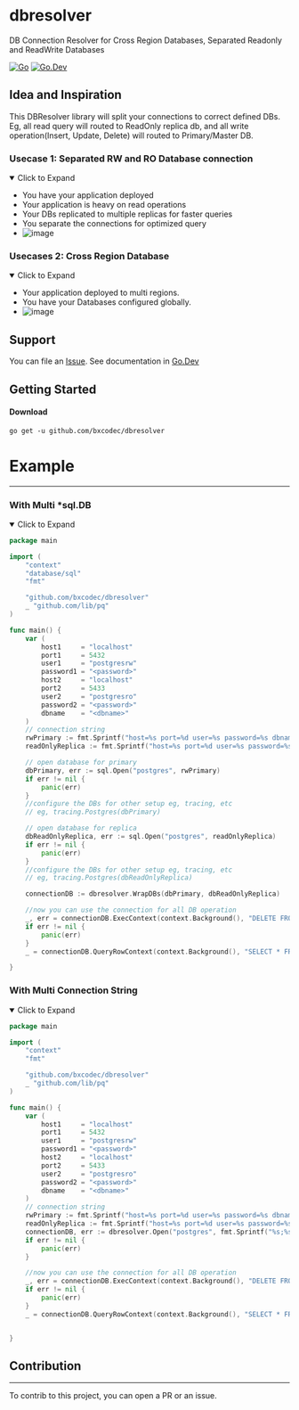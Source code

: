 # dbresolver
DB Connection Resolver for Cross Region Databases, Separated Readonly and ReadWrite Databases

[![Go](https://github.com/bxcodec/dbresolver/actions/workflows/go.yml/badge.svg?branch=main)](https://github.com/bxcodec/dbresolver/actions/workflows/go.yml)
[![Go.Dev](https://img.shields.io/badge/go.dev-reference-007d9c?logo=go&logoColor=white)](https://pkg.go.dev/github.com/bxcodec/dbresolver?tab=doc)

## Idea and Inspiration

This DBResolver library will split your connections to correct defined DBs. Eg, all read query will routed to ReadOnly replica db, and all write operation(Insert, Update, Delete) will routed to Primary/Master DB. 

### Usecase 1: Separated RW and RO Database connection
<details open>

<summary>Click to Expand</summary>

- You have your application deployed
- Your application is heavy on read operations
- Your DBs replicated to multiple replicas for faster queries
- You separate the connections for optimized query 
- ![image](https://user-images.githubusercontent.com/11002383/180010864-c9e2a0b6-520d-48d6-bf0d-490eb070e75d.png) 

</details>

### Usecases 2: Cross Region Database
<details open>

<summary>Click to Expand</summary>

- Your application deployed to multi regions.
- You have your Databases configured globally.
- ![image](https://user-images.githubusercontent.com/11002383/179894026-7206cbb8-35d7-4fd9-9ce9-4e62bf1ec156.png)

</details>

## Support

You can file an [Issue](https://github.com/bxcodec/dbresolver/issues/new).
See documentation in [Go.Dev](https://pkg.go.dev/github.com/bxcodec/dbresolver?tab=doc)

## Getting Started

#### Download

```shell
go get -u github.com/bxcodec/dbresolver
```

# Example
---

### With Multi *sql.DB
<details open>

<summary>Click to Expand</summary>

```go
package main

import (
	"context"
	"database/sql"
	"fmt"

	"github.com/bxcodec/dbresolver"
	_ "github.com/lib/pq"
)

func main() {
	var (
		host1     = "localhost"
		port1     = 5432
		user1     = "postgresrw"
		password1 = "<password>"
		host2     = "localhost"
		port2     = 5433
		user2     = "postgresro"
		password2 = "<password>"
		dbname    = "<dbname>"
	)
	// connection string
	rwPrimary := fmt.Sprintf("host=%s port=%d user=%s password=%s dbname=%s sslmode=disable", host1, port1, user1, password1, dbname)
	readOnlyReplica := fmt.Sprintf("host=%s port=%d user=%s password=%s dbname=%s sslmode=disable", host2, port2, user2, password2, dbname)

	// open database for primary
	dbPrimary, err := sql.Open("postgres", rwPrimary)
	if err != nil {
		panic(err)
	}
	//configure the DBs for other setup eg, tracing, etc
	// eg, tracing.Postgres(dbPrimary)

	// open database for replica
	dbReadOnlyReplica, err := sql.Open("postgres", readOnlyReplica)
	if err != nil {
		panic(err)
	}
	//configure the DBs for other setup eg, tracing, etc
	// eg, tracing.Postgres(dbReadOnlyReplica)

	connectionDB := dbresolver.WrapDBs(dbPrimary, dbReadOnlyReplica)

	//now you can use the connection for all DB operation
	_, err = connectionDB.ExecContext(context.Background(), "DELETE FROM book WHERE id=$1") // will use primaryDB
	if err != nil {
		panic(err)
	}
	_ = connectionDB.QueryRowContext(context.Background(), "SELECT * FROM book WHERE id=$1") // will use replicaReadOnlyDB

}

```

</details>


### With Multi Connection String
<details open>

<summary>Click to Expand</summary>

```go
package main

import (
	"context"
	"fmt"

	"github.com/bxcodec/dbresolver"
	_ "github.com/lib/pq"
)

func main() {
	var (
		host1     = "localhost"
		port1     = 5432
		user1     = "postgresrw"
		password1 = "<password>"
		host2     = "localhost"
		port2     = 5433
		user2     = "postgresro"
		password2 = "<password>"
		dbname    = "<dbname>"
	)
	// connection string
	rwPrimary := fmt.Sprintf("host=%s port=%d user=%s password=%s dbname=%s sslmode=disable", host1, port1, user1, password1, dbname)
	readOnlyReplica := fmt.Sprintf("host=%s port=%d user=%s password=%s dbname=%s sslmode=disable", host2, port2, user2, password2, dbname)
	connectionDB, err := dbresolver.Open("postgres", fmt.Sprintf("%s;%s", rwPrimary, readOnlyReplica))
	if err != nil {
		panic(err)
	}

	//now you can use the connection for all DB operation
	_, err = connectionDB.ExecContext(context.Background(), "DELETE FROM book WHERE id=$1") // will use primaryDB
	if err != nil {
		panic(err)
	}
	_ = connectionDB.QueryRowContext(context.Background(), "SELECT * FROM book WHERE id=$1") // will use replicaReadOnlyDB


}

```

</details>

## Contribution
---

To contrib to this project, you can open a PR or an issue.
